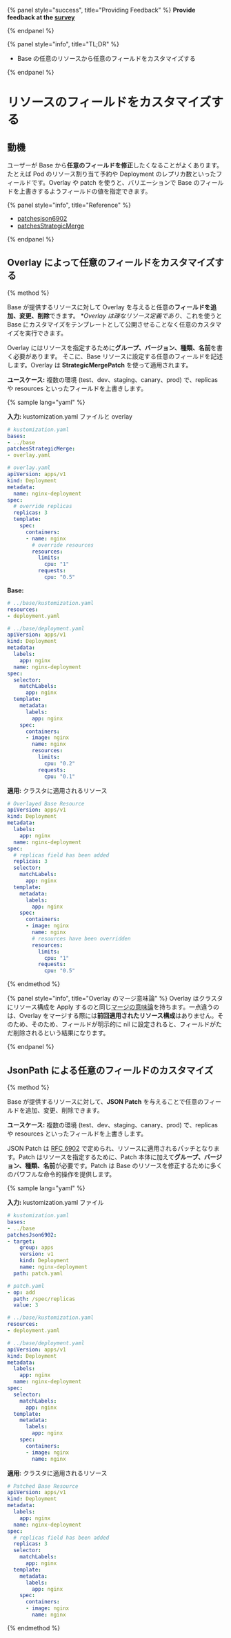 {% panel style="success", title="Providing Feedback" %}
**Provide feedback at the [survey](https://www.surveymonkey.com/r/C855WZW)**

{% endpanel %}

{% panel style="info", title="TL;DR" %}

- Base の任意のリソースから任意のフィールドをカスタマイズする

{% endpanel %}

# リソースのフィールドをカスタマイズする

## 動機

ユーザーが Base から**任意のフィールドを修正**したくなることがよくあります。たとえば Pod のリソース割り当て予約や Deployment のレプリカ数といったフィールドです。Overlay や patch を使うと、バリエーションで Base のフィールドを上書きするようフィールドの値を指定できます。

{% panel style="info", title="Reference" %}

- [patchesjson6902](../reference/kustomize.md#patchesjson6902)
- [patchesStrategicMerge](../reference/kustomize.md#patchesstrategicmerge)

{% endpanel %}

## Overlay によって任意のフィールドをカスタマイズする

{% method %}

Base が提供するリソースに対して Overlay を与えると任意の**フィールドを追加、変更、削除**できます。
**Overlay は疎なリソース定義であり*、これを使うと Base にカスタマイズをテンプレートとして公開させることなく任意のカスタマイズを実行できます。

Overlay にはリソースを指定するために**グループ、バージョン、種類、名前**を書く必要があります。
そこに、Base リソースに設定する任意のフィールドを記述します。Overlay は **StrategicMergePatch** を使って適用されます。

**ユースケース:** 複数の環境 (test、dev、staging、canary、prod) で、replicas や resources といったフィールドを上書きします。

{% sample lang="yaml" %}

**入力:** kustomization.yaml ファイルと overlay

```yaml
# kustomization.yaml
bases:
- ../base
patchesStrategicMerge:
- overlay.yaml
```

```yaml
# overlay.yaml
apiVersion: apps/v1
kind: Deployment
metadata:
  name: nginx-deployment
spec:
  # override replicas
  replicas: 3
  template:
    spec:
      containers:
      - name: nginx
        # override resources
        resources:
          limits:
            cpu: "1"
          requests:
            cpu: "0.5"
```

**Base:**

```yaml
# ../base/kustomization.yaml
resources:
- deployment.yaml
```

```yaml
# ../base/deployment.yaml
apiVersion: apps/v1
kind: Deployment
metadata:
  labels:
    app: nginx
  name: nginx-deployment
spec:
  selector:
    matchLabels:
      app: nginx
  template:
    metadata:
      labels:
        app: nginx
    spec:
      containers:
      - image: nginx
        name: nginx
        resources:
          limits:
            cpu: "0.2"
          requests:
            cpu: "0.1"
```

**適用:** クラスタに適用されるリソース

```yaml
# Overlayed Base Resource
apiVersion: apps/v1
kind: Deployment
metadata:
  labels:
    app: nginx
  name: nginx-deployment
spec:
  # replicas field has been added
  replicas: 3
  selector:
    matchLabels:
      app: nginx
  template:
    metadata:
      labels:
        app: nginx
    spec:
      containers:
      - image: nginx
        name: nginx
        # resources have been overridden
        resources:
          limits:
            cpu: "1"
          requests:
            cpu: "0.5"
```

{% endmethod %}

{% panel style="info", title="Overlay のマージ意味論" %}
Overlay はクラスタにリソース構成を Apply するのと同じ[マージの意味論](../app_management/field_merge_semantics.md)を持ちます。一点違うのは、Overlay をマージする際には**前回適用されたリソース構成**はありません。そのため、そのため、フィールドが明示的に nil に設定されると、フィールドがただ削除されるという結果になります。

{% endpanel %}

## JsonPath による任意のフィールドのカスタマイズ

{% method %}

Base が提供するリソースに対して、**JSON Patch** を与えることで任意のフィールドを追加、変更、削除できます。

**ユースケース:** 複数の環境 (test、dev、staging、canary、prod) で、replicas や resources といったフィールドを上書きします。

JSON Patch は [RFC 6902](https://tools.ietf.org/html/rfc6902) で定められ、リソースに適用されるパッチとなります。Patch はリソースを指定するために、Patch 本体に加えて**グループ、バージョン、種類、名前**が必要です。Patch は Base のリソースを修正するために多くのパワフルな命令的操作を提供します。

{% sample lang="yaml" %}

**入力:** kustomization.yaml ファイル

```yaml
# kustomization.yaml
bases:
- ../base
patchesJson6902:
- target:
    group: apps
    version: v1
    kind: Deployment
    name: nginx-deployment
  path: patch.yaml
```

```yaml
# patch.yaml
- op: add
  path: /spec/replicas
  value: 3
```

```yaml
# ../base/kustomization.yaml
resources:
- deployment.yaml
```

```yaml
# ../base/deployment.yaml
apiVersion: apps/v1
kind: Deployment
metadata:
  labels:
    app: nginx
  name: nginx-deployment
spec:
  selector:
    matchLabels:
      app: nginx
  template:
    metadata:
      labels:
        app: nginx
    spec:
      containers:
      - image: nginx
        name: nginx
```

**適用:** クラスタに適用されるリソース

```yaml
# Patched Base Resource
apiVersion: apps/v1
kind: Deployment
metadata:
  labels:
    app: nginx
  name: nginx-deployment
spec:
  # replicas field has been added
  replicas: 3
  selector:
    matchLabels:
      app: nginx
  template:
    metadata:
      labels:
        app: nginx
    spec:
      containers:
      - image: nginx
        name: nginx
```

{% endmethod %}
